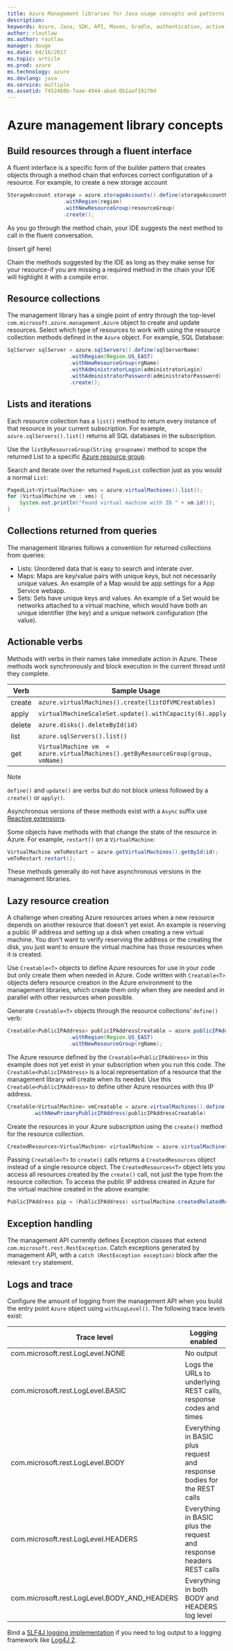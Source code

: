 ```yaml
---
title: Azure Management libraries for Java usage concepts and patterns
description: 
keywords: Azure, Java, SDK, API, Maven, Gradle, authentication, active directory, service principal
author: rloutlaw
ms.author: routlaw
manager: douge
ms.date: 04/16/2017
ms.topic: article
ms.prod: azure
ms.technology: azure
ms.devlang: java
ms.service: multiple
ms.assetid: f452468b-7aae-4944-abad-0b1aaf19170d
---
```


# Azure management library concepts

## Build resources through a fluent interface

A fluent interface is a specific form of the builder pattern that creates objects through a method chain that enforces correct configuration of a resource. For example, to create a new storage account

```java
StorageAccount storage = azure.storageAccounts().define(storageAccountName)
                  .withRegion(region)
                  .withNewResourceGroup(resourceGroup)
                  .create();
```

As you go through the method chain, your IDE suggests the next method to call in the fluent conversation. 

(insert gif here)

Chain the methods suggested by the IDE as long as they make sense for your resource-if you are missing a required method in the chain your IDE will highlight it with a compile error.

## Resource collections

The management library has a single point of entry through the top-level `com.microsoft.azure.management.Azure` object to create and update resources. Select which type of resources to work with using the resource collection methods defined in the `Azure` object. For example, SQL Database:

```java
SqlServer sqlServer = azure.sqlServers().define(sqlServerName)
                    .withRegion(Region.US_EAST)
                    .withNewResourceGroup(rgName)
                    .withAdministratorLogin(administratorLogin)
                    .withAdministratorPassword(administratorPassword)
                    .create();
```

## Lists and iterations

Each resource collection has a `list()` method to return every instance of that resource in your current subscription. For example, `azure.sqlServers().list()` returns all SQL databases in the subscription.

Use the `listByResourceGroup(String groupname)` method to scope the returned List to a specific [Azure resource group](https://docs.microsoft.com/azure/azure-resource-manager/resource-group-overview#resource-groups).  

Search and iterate over the returned `PagedList` collection just as you would a normal `List`:

```java
PagedList<VirtualMachine> vms = azure.virtualMachines().list();
for (VirtualMachine vm : vms) {
    System.out.println("Found virtual machine with ID " + vm.id());
}
```   

## Collections returned from queries

The management libraries follows a convention for returned collections from queries:

- Lists: Unordered data that is easy to search and interate over.
- Maps: Maps are key/value pairs with unique keys, but not necessarily unique values. An example of a Map would be app settings for a App Service webapp.
- Sets: Sets have unique keys and values. An example of a Set would be networks attached to a virtual machine, which would have both an unique identifier (the key) and a unique network configuration (the value).

## Actionable verbs

Methods with verbs in their names take immediate action in Azure. These methods work synchronously and block execution in the current thread until they complete. 

| Verb   |  Sample Usage |
|--------|---------------|
| create | `azure.virtualMachines().create(listOfVMCreatables)` |
| apply  | `virtualMachineScaleSet.update().withCapacity(6).apply()` |
| delete | `azure.disks().deleteById(id)` | 
| list   | `azure.sqlServers().list()` | 
| get    | `VirtualMachine vm  = azure.virtualMachines().getByResourceGroup(group, vmName)` |

>[!NOTE]
> `define()` and `update()` are verbs but do not block unless followed by a `create()` or `apply()`.
 
Asynchronous versions of these methods exist with a `Async` suffix use [Reactive extensions](https://github.com/ReactiveX/RxJava). 

Some objects have methods with that change the state of the resource in Azure. For example, `restart()` on a `VirtualMachine`:

```java
VirtualMachine vmToRestart = azure.getVirtualMachines().getById(id);
vmToRestart.restart();
```
These methods generally do not have asynchronous versions in the management libraries.

<a name="Creatables"></a>

## Lazy resource creation

A challenge when creating Azure resources arises when a new resource depends on another resource that doesn't yet exist. An example is reserving a public IP address and setting up a disk when creating a new virtual machine. You don't want to verify reserving the address or the creating the disk, you just want to ensure the virtual machine has those resources when it is created.

Use `Creatable<T>` objects to define Azure resources for use in your code but only create them when needed in Azure. Code written with `Creatable<T>` objects defers resource creation in the Azure environment to the management libraries, which create them only when they are needed and in parallel with other resources when possible.

Generate `Creatable<T>` objects through the resource collections' `define()` verb:

```java
Creatable<PublicIPAddress> publicIPAddressCreatable = azure.publicIPAddresses().define(publicIPAddressName)
                    .withRegion(Region.US_EAST)
                    .withNewResourceGroup(rgName);
```

The Azure resource defined by the `Creatable<PublicIPAddress>` in this example does not yet exist in your subscription when you run this code. The `Creatable<PublicIPAddress>` is a local representation of a resource that the management library will create when its needed. Use this `Creatable<PublicIPAddress>` to define other Azure resources with this IP address. 

```java
Creatable<VirtualMachine> vmCreatable = azure.virtualMachines().define("creatableVM")
        .withNewPrimaryPublicIPAddress(publicIPAddressCreatable)
```

Create the resources in your Azure subscription using the `create()` method for the resource collection. 

```java
CreatedResources<VirtualMachine> virtualMachine = azure.virtualMachines().create(vmCreatable);
```

Passing `Creatable<T>` to `create()` calls returns a `CreatedResources` object instead of a single resource object.  The `CreatedResources<T>` object lets you access all resources created by the `create()` call, not just the type from the resource collection. To access the public IP address created in Azure for the virtual machine created in the above example:

```java
PublicIPAddress pip = (PublicIPAddress) virtualMachine.createdRelatedResource(publicIPAddressCreatable.key());
```    

## Exception handling

The management API currently defines Exception classes that extend `com.microsoft.rest.RestException`. Catch exceptions generated by management API, with a `catch (RestException exception)` block after the relevant `try` statement.

## Logs and trace

Configure the amount of logging from the management API when you build the entry point `Azure` object using `withLogLevel()`. The following trace levels exist:

| Trace level | Logging enabled 
| ------------ | ---------------
| com.microsoft.rest.LogLevel.NONE | No output
| com.microsoft.rest.LogLevel.BASIC | Logs the URLs to underlying REST calls, response codes and times
| com.microsoft.rest.LogLevel.BODY | Everything in BASIC plus request and response bodies for the REST calls
| com.microsoft.rest.LogLevel.HEADERS | Everything in BASIC plus the request and response headers REST calls
| com.microsoft.rest.LogLevel.BODY_AND_HEADERS | Everything in both BODY and HEADERS log level

Bind a [SLF4J logging implementation](https://www.slf4j.org/manual.html) if you need to log output to a logging framework like [Log4J 2](https://logging.apache.org/log4j/2.x/).